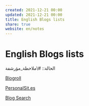 ```yaml
---  
created: 2021-12-21 00:00  
updated: 2021-12-21 00:00  
title: English Blogs lists  
share: true  
website: en/notes  
---  
```

  
# English Blogs lists  
  
الحالة:: #\ملاحظة_مؤرشفة  
  
[Blogroll](https://kevq.uk/blogroll/)  
  
[PersonalSit.es](https://personalsit.es/)  
  
[Blog Search](https://blogsurf.io/)  
